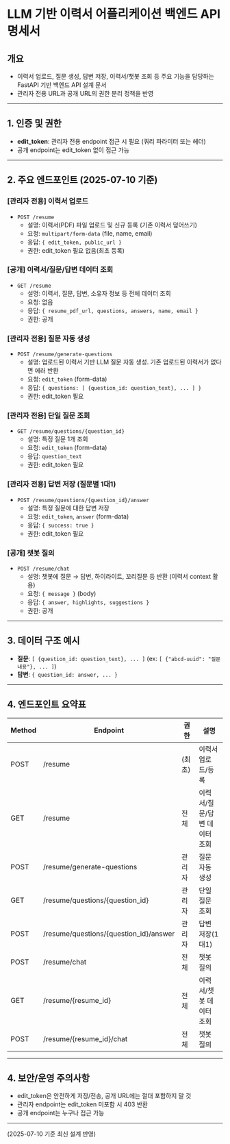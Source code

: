 # LLM 기반 이력서 어플리케이션 백엔드 API 명세서

## 개요
- 이력서 업로드, 질문 생성, 답변 저장, 이력서/챗봇 조회 등 주요 기능을 담당하는 FastAPI 기반 백엔드 API 설계 문서
- 관리자 전용 URL과 공개 URL의 권한 분리 정책을 반영

---

## 1. 인증 및 권한
- **edit_token**: 관리자 전용 endpoint 접근 시 필요 (쿼리 파라미터 또는 헤더)
- 공개 endpoint는 edit_token 없이 접근 가능

---

## 2. 주요 엔드포인트 (2025-07-10 기준)

### [관리자 전용] 이력서 업로드
- `POST /resume`
  - 설명: 이력서(PDF) 파일 업로드 및 신규 등록 (기존 이력서 덮어쓰기)
  - 요청: `multipart/form-data` (file, name, email)
  - 응답: `{ edit_token, public_url }`
  - 권한: edit_token 필요 없음(최초 등록)

### [공개] 이력서/질문/답변 데이터 조회
- `GET /resume`
  - 설명: 이력서, 질문, 답변, 소유자 정보 등 전체 데이터 조회
  - 요청: 없음
  - 응답: `{ resume_pdf_url, questions, answers, name, email }`
  - 권한: 공개

### [관리자 전용] 질문 자동 생성
- `POST /resume/generate-questions`
  - 설명: 업로드된 이력서 기반 LLM 질문 자동 생성. 기존 업로드된 이력서가 없다면 에러 반환
  - 요청: `edit_token` (form-data)
  - 응답: `{ questions: [ {question_id: question_text}, ... ] }`
  - 권한: edit_token 필요

### [관리자 전용] 단일 질문 조회
- `GET /resume/questions/{question_id}`
  - 설명: 특정 질문 1개 조회
  - 요청: `edit_token` (form-data)
  - 응답: `question_text`
  - 권한: edit_token 필요

### [관리자 전용] 답변 저장 (질문별 1대1)
- `POST /resume/questions/{question_id}/answer`
  - 설명: 특정 질문에 대한 답변 저장
  - 요청: `edit_token`, `answer` (form-data)
  - 응답: `{ success: true }`
  - 권한: edit_token 필요

### [공개] 챗봇 질의
- `POST /resume/chat`
  - 설명: 챗봇에 질문 → 답변, 하이라이트, 꼬리질문 등 반환 (이력서 context 활용)
  - 요청: `{ message }` (body)
  - 응답: `{ answer, highlights, suggestions }`
  - 권한: 공개

---

## 3. 데이터 구조 예시

- **질문**: `[ {question_id: question_text}, ... ]` (ex: `[ {"abcd-uuid": "질문내용"}, ... ]`)
- **답변**: `{ question_id: answer, ... }`

---

## 4. 엔드포인트 요약표
| Method | Endpoint | 권한 | 설명 |
|--------|----------|------|------|
| POST   | /resume | (최초) | 이력서 업로드/등록 |
| GET    | /resume | 전체 | 이력서/질문/답변 데이터 조회 |
| POST   | /resume/generate-questions | 관리자 | 질문 자동 생성 |
| GET    | /resume/questions/{question_id} | 관리자 | 단일 질문 조회 |
| POST   | /resume/questions/{question_id}/answer | 관리자 | 답변 저장(1대1) |
| POST   | /resume/chat | 전체 | 챗봇 질의 |
| GET    | /resume/{resume_id} | 전체 | 이력서/챗봇 데이터 조회 |
| POST   | /resume/{resume_id}/chat | 전체 | 챗봇 질의 |

---

## 4. 보안/운영 주의사항
- edit_token은 안전하게 저장/전송, 공개 URL에는 절대 포함하지 말 것
- 관리자 endpoint는 edit_token 미포함 시 403 반환
- 공개 endpoint는 누구나 접근 가능

---
(2025-07-10 기준 최신 설계 반영)
